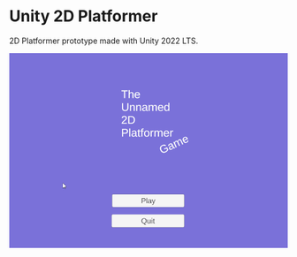 # Unity 2D Platformer

2D Platformer prototype made with Unity 2022 LTS.

![Preview](./preview.gif)
